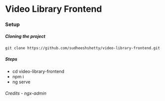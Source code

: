 
# Video Library Frontend

### Setup
##### Cloning the project
`git clone https://github.com/sudheeshshetty/video-library-frontend.git`

##### Steps

 - cd video-library-frontend
 - npm i
 - ng serve
 
###### Credits - ngx-admin
